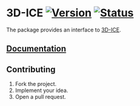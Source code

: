 # 3D-ICE [![Version][version-img]][version-url] [![Status][status-img]][status-url]

The package provides an interface to [3D-ICE][1].

## [Documentation][doc]

## Contributing

1. Fork the project.
2. Implement your idea.
3. Open a pull request.

[1]: http://esl.epfl.ch/3D-ICE

[version-img]: https://img.shields.io/crates/v/threed-ice.svg
[version-url]: https://crates.io/crates/threed-ice
[status-img]: https://travis-ci.org/stainless-steel/3d-ice.svg?branch=master
[status-url]: https://travis-ci.org/stainless-steel/3d-ice
[doc]: https://stainless-steel.github.io/3d-ice
